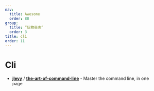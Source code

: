 ```yaml
---
nav:
  title: Awesome
  order: 80
group:
  title: “玩物丧志”
  order: 3
title: cli
order: 11
---
```


# Cli

- [**jlevy**](https://github.com/jlevy/) / [**the-art-of-command-line**](https://github.com/jlevy/the-art-of-command-line/) - Master the command line, in one page